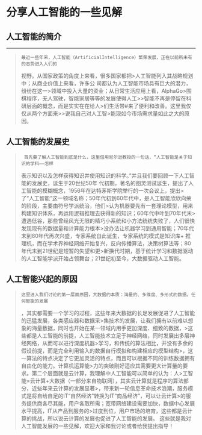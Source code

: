 分享人工智能的一些见解
===========================
## 人工智能的简介
-----------------
>     最近一些年来，人工智能（ArtificialIntelligence）繁荣发展，正在以前所未有的态势进入人们的
>视野。从国家政策的角度上来看，很多国家都把>人工智能列入其战略规划中；从商业价值上来看，许多公
>司都认为人工智能市场具有巨大的潜力，纷纷在这一>领域中投入大量的资金；从日常生活应用上看，AlphaGo>围棋程序，无人驾驶，智能家居等等的发展使得人工>>智能不再是停留在科研层面的概念，而是实实在在给人>们生活带#来了便利和改善。这里我仅仅从两个方面来>>说我自己对人工智>能现如今市场需求量如此之大的原因。
   
## 人工智能的发展史 
>      首先要了解人工智能到底是什么，这里借用尼尔逊教授的一句话，“人工智能是关于知识的学科——怎样
>表示知识以及怎样获得知识并使用知识的科学。”并且我们要回顾一下人工智能的发展史，诞生于20世纪50年
>代初期，著名的图灵测试诞生，提出了人工智能的模糊概念，1956年在达特茅斯学院举行的一次会议上，提出>了“人工智能”这一领域名称；50年代初到60年代中，是人工智能欣欣向荣的阶段，主要由符号学派统治，他们>认为机器要先有一套理论模型，用来构建知识体系，再运用逻辑推理去获得新的知识；60年代中叶到70年代末>遭遇低谷，那些曾经风光无限的精巧小系统和小方法统统失败了，人们很快发现现有的数据量和计算能力根本>没办法让机器学习到通用智能；70年代末到80年代再次兴盛，专家系统自此诞生，专家系统的模式是知识库+
>推理机，而在学术界神经网络开始复兴，反向传播算法，决策树算法等；80年代末到21世纪是短暂的失望和更>新换代时期，基于统计学习和数据驱动的人工智能学派开始占领舞台；21世纪初至今，大数据驱动人工智能。
   
## 人工智能兴起的原因 
>     这里进入我们讨论的第一层面原因，大数据的本质：海量的、多维度、多形式的数据。任何智能的发展
>，其实都需要一个学习的过程，这些年来大数据的长足发展促进了人工智能的迅猛发展，各类感应器和数据采>集技术的发展，让我们拥有以前难以想象的海量数据，同时也开始在某一领域内用手更加深度、细致的数据，>这些都是人工智能的前提，人工智能技术立足于神经网络，同时发展出多层神经网络，从而可以进行深度机器>学习，和传统的算法相比，并没有多余的假设前提，而是完全利用输入的数据自行模拟和构建相应的模型结构>，这一算法的特点决定了它更加灵活的特点，而且可以根据不同的训练数据拥有自由化的能力。计算机运算能>力的突破刚好适应其需要更大计算量的要求。第二个层面就是云计算，我理解中人工智能可以简单的认为：人>工智能=云计算+大数据（一部分来自物联网），其实云计算就是程序的算法部分，近些年来云计算的发展显著>，带来新一轮信息革命技术浪潮，服务模式是将自给自足的IT“自然经济”转换为IT“商品经济”，可以让云计算>的服务提供商各尽其能，用户各取所需；宽带网络建设需要加快，数据中心发展水平提高，IT从产品到服务的>过度到位，用户市场的培育，这些都是云计算的挑战，所以说云计算的发展也促进了人工智能的发展。
>     这些就是我对人工智能发展的一些见解，欢迎大家和我讨论或者给我提出指导！




